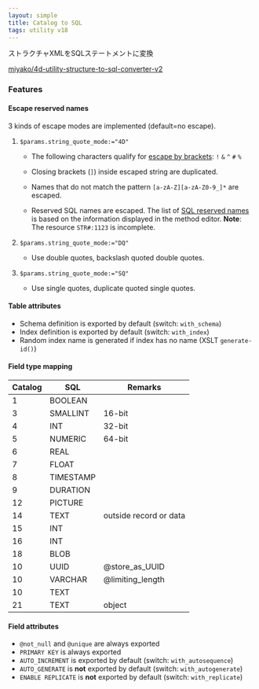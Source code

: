 ```yaml
---
layout: simple
title: Catalog to SQL
tags: utility v18
---
```


ストラクチャXMLをSQLステートメントに変換

<!--more-->

[miyako/4d-utility-structure-to-sql-converter-v2](https://github.com/miyako/4d-utility-structure-to-sql-converter-v2/)

### Features

#### Escape reserved names

3 kinds of escape modes are implemented (default=no escape).

1. ``$params.string_quote_mode:="4D"``

    * The following characters qualify for [escape by brackets](https://doc.4d.com/4Dv18/4D/18/sql-name.300-4650712.en.html): ``!`` ``&`` ``^`` ``#`` ``%``

    * Closing brackets (``]``) inside escaped string are duplicated.

    * Names that do not match the pattern ``[a-zA-Z][a-zA-Z0-9_]*`` are escaped.

    * Reserved SQL names are escaped. The list of [SQL reserved names]() is based on the information displayed in the method editor. **Note**: The resource ``STR#:1123`` is incomplete.

2. ``$params.string_quote_mode:="DQ"``

    * Use double quotes, backslash quoted double quotes.

3. ``$params.string_quote_mode:="SQ"``

    * Use single quotes, duplicate quoted single quotes.

#### Table attributes

* Schema definition is exported by default (switch: ``with_schema``) 
* Index definition is exported by default (switch: ``with_index``) 
* Random index name is generated if index has no name (XSLT ``generate-id()``)

#### Field type mapping

Catalog|SQL|Remarks
------------|------|----
1 | BOOLEAN| 
3 | SMALLINT| 16-bit
4 | INT| 32-bit
5 | NUMERIC| 64-bit
6 | REAL| 
7 | FLOAT| 
8 | TIMESTAMP| 
9 | DURATION| 
12 | PICTURE| 
14 | TEXT| outside record or data
15 | INT| 
16 | INT| 
18 | BLOB| 
10 | UUID| @store_as_UUID 
10 | VARCHAR| @limiting_length 
10 | TEXT| 
21 | TEXT| object 

#### Field attributes

* ``@not_null`` and ``@unique`` are always exported
* ``PRIMARY KEY`` is always exported
* ``AUTO_INCREMENT`` is exported by default (switch: ``with_autosequence``) 
* ``AUTO_GENERATE`` is **not** exported by default (switch: ``with_autogenerate``) 
* ``ENABLE REPLICATE`` is **not** exported by default (switch: ``with_replicate``) 
